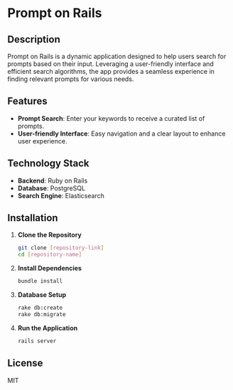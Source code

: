 
# Prompt on Rails

## Description
Prompt on Rails is a dynamic application designed to help users search for prompts based on their input. Leveraging a user-friendly interface and efficient search algorithms, the app provides a seamless experience in finding relevant prompts for various needs.

## Features
- **Prompt Search**: Enter your keywords to receive a curated list of prompts.
- **User-friendly Interface**: Easy navigation and a clear layout to enhance user experience.

## Technology Stack
- **Backend**: Ruby on Rails
- **Database**: PostgreSQL
- **Search Engine**: Elasticsearch

## Installation
1. **Clone the Repository**
   ```bash
   git clone [repository-link]
   cd [repository-name]
   ```

2. **Install Dependencies**
   ```bash
   bundle install
   ```

3. **Database Setup**
   ```bash
   rake db:create
   rake db:migrate
   ```

4. **Run the Application**
   ```bash
   rails server
   ```
## License
MIT
